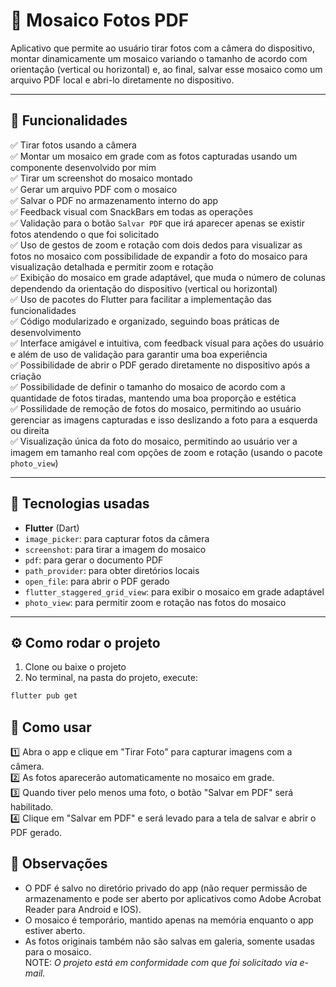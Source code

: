 # 📸 Mosaico Fotos PDF

Aplicativo que permite ao usuário tirar fotos com a câmera do dispositivo, montar dinamicamente um mosaico variando o tamanho de acordo com orientação (vertical ou horizontal) e, ao final, salvar esse mosaico como um arquivo PDF local e abri-lo diretamente no dispositivo.

---

## 🚀 Funcionalidades

✅ Tirar fotos usando a câmera  
✅ Montar um mosaico em grade com as fotos capturadas usando um componente desenvolvido por mim  
✅ Tirar um screenshot do mosaico montado  
✅ Gerar um arquivo PDF com o mosaico  
✅ Salvar o PDF no armazenamento interno do app  
✅ Feedback visual com SnackBars em todas as operações  
✅ Validação para o botão `Salvar PDF` que irá aparecer apenas se existir fotos atendendo o que foi solicitado  
✅ Uso de gestos de zoom e rotação com dois dedos para visualizar as fotos no mosaico com possibilidade de expandir a foto do mosaico para visualização detalhada e permitir zoom e rotação  
✅ Exibição do mosaico em grade adaptável, que muda o número de colunas dependendo da orientação do dispositivo (vertical ou horizontal)  
✅ Uso de pacotes do Flutter para facilitar a implementação das funcionalidades  
✅ Código modularizado e organizado, seguindo boas práticas de desenvolvimento  
✅ Interface amigável e intuitiva, com feedback visual para ações do usuário e além de uso de validação para garantir uma boa experiência  
✅ Possibilidade de abrir o PDF gerado diretamente no dispositivo após a criação  
✅ Possibilidade de definir o tamanho do mosaico de acordo com a quantidade de fotos tiradas, mantendo uma boa proporção e estética  
✅ Possilidade de remoção de fotos do mosaico, permitindo ao usuário gerenciar as imagens capturadas e isso deslizando a foto para a esquerda ou direita  
✅ Visualização única da foto do mosaico, permitindo ao usuário ver a imagem em tamanho real com opções de zoom e rotação (usando o pacote `photo_view`)  

---

## 📱 Tecnologias usadas

- **Flutter** (Dart)
- `image_picker`: para capturar fotos da câmera
- `screenshot`: para tirar a imagem do mosaico
- `pdf`: para gerar o documento PDF
- `path_provider`: para obter diretórios locais
- `open_file`: para abrir o PDF gerado
- `flutter_staggered_grid_view`: para exibir o mosaico em grade adaptável
- `photo_view`: para permitir zoom e rotação nas fotos do mosaico

---

## ⚙️ Como rodar o projeto

1. Clone ou baixe o projeto
2. No terminal, na pasta do projeto, execute:

```bash
flutter pub get
```

## 🚀 Como usar

1️⃣ Abra o app e clique em "Tirar Foto" para capturar imagens com a câmera.  
2️⃣ As fotos aparecerão automaticamente no mosaico em grade.  
3️⃣ Quando tiver pelo menos uma foto, o botão "Salvar em PDF" será habilitado.  
4️⃣ Clique em "Salvar em PDF" e será levado para a tela de salvar e abrir o PDF gerado.  

## 📍 Observações

- O PDF é salvo no diretório privado do app (não requer permissão de armazenamento e pode ser aberto por aplicativos como Adobe Acrobat Reader para Android e IOS).
- O mosaico é temporário, mantido apenas na memória enquanto o app estiver aberto.
- As fotos originais também não são salvas em galeria, somente usadas para o mosaico.  
NOTE: _O projeto está em conformidade com que foi solicitado via e-mail._
